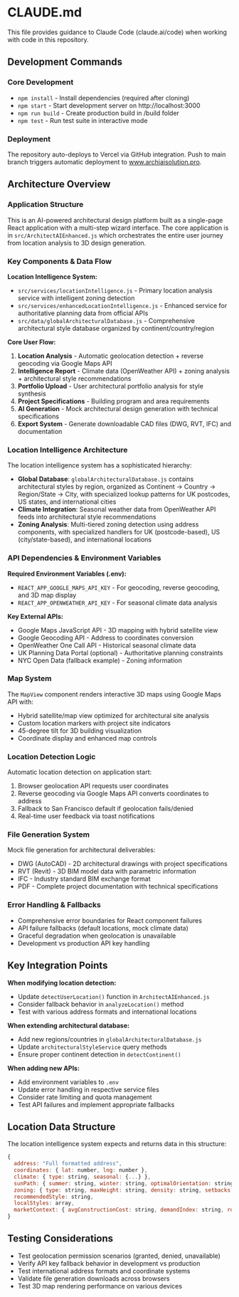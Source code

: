# CLAUDE.md

This file provides guidance to Claude Code (claude.ai/code) when working with code in this repository.

## Development Commands

### Core Development
- `npm install` - Install dependencies (required after cloning)
- `npm start` - Start development server on http://localhost:3000
- `npm run build` - Create production build in /build folder
- `npm test` - Run test suite in interactive mode

### Deployment
The repository auto-deploys to Vercel via GitHub integration. Push to main branch triggers automatic deployment to www.archiaisolution.pro.

## Architecture Overview

### Application Structure
This is an AI-powered architectural design platform built as a single-page React application with a multi-step wizard interface. The core application is in `src/ArchitectAIEnhanced.js` which orchestrates the entire user journey from location analysis to 3D design generation.

### Key Components & Data Flow

**Location Intelligence System:**
- `src/services/locationIntelligence.js` - Primary location analysis service with intelligent zoning detection
- `src/services/enhancedLocationIntelligence.js` - Enhanced service for authoritative planning data from official APIs
- `src/data/globalArchitecturalDatabase.js` - Comprehensive architectural style database organized by continent/country/region

**Core User Flow:**
1. **Location Analysis** - Automatic geolocation detection + reverse geocoding via Google Maps API
2. **Intelligence Report** - Climate data (OpenWeather API) + zoning analysis + architectural style recommendations
3. **Portfolio Upload** - User architectural portfolio analysis for style synthesis
4. **Project Specifications** - Building program and area requirements
5. **AI Generation** - Mock architectural design generation with technical specifications
6. **Export System** - Generate downloadable CAD files (DWG, RVT, IFC) and documentation

### Location Intelligence Architecture

The location intelligence system has a sophisticated hierarchy:
- **Global Database**: `globalArchitecturalDatabase.js` contains architectural styles by region, organized as Continent → Country → Region/State → City, with specialized lookup patterns for UK postcodes, US states, and international cities
- **Climate Integration**: Seasonal weather data from OpenWeather API feeds into architectural style recommendations
- **Zoning Analysis**: Multi-tiered zoning detection using address components, with specialized handlers for UK (postcode-based), US (city/state-based), and international locations

### API Dependencies & Environment Variables

**Required Environment Variables (.env):**
- `REACT_APP_GOOGLE_MAPS_API_KEY` - For geocoding, reverse geocoding, and 3D map display
- `REACT_APP_OPENWEATHER_API_KEY` - For seasonal climate data analysis

**Key External APIs:**
- Google Maps JavaScript API - 3D mapping with hybrid satellite view
- Google Geocoding API - Address to coordinates conversion
- OpenWeather One Call API - Historical seasonal climate data
- UK Planning Data Portal (optional) - Authoritative planning constraints
- NYC Open Data (fallback example) - Zoning information

### Map System
The `MapView` component renders interactive 3D maps using Google Maps API with:
- Hybrid satellite/map view optimized for architectural site analysis
- Custom location markers with project site indicators
- 45-degree tilt for 3D building visualization
- Coordinate display and enhanced map controls

### Location Detection Logic
Automatic location detection on application start:
1. Browser geolocation API requests user coordinates
2. Reverse geocoding via Google Maps API converts coordinates to address
3. Fallback to San Francisco default if geolocation fails/denied
4. Real-time user feedback via toast notifications

### File Generation System
Mock file generation for architectural deliverables:
- DWG (AutoCAD) - 2D architectural drawings with project specifications
- RVT (Revit) - 3D BIM model data with parametric information
- IFC - Industry standard BIM exchange format
- PDF - Complete project documentation with technical specifications

### Error Handling & Fallbacks
- Comprehensive error boundaries for React component failures
- API failure fallbacks (default locations, mock climate data)
- Graceful degradation when geolocation is unavailable
- Development vs production API key handling

## Key Integration Points

**When modifying location detection:**
- Update `detectUserLocation()` function in `ArchitectAIEnhanced.js`
- Consider fallback behavior in `analyzeLocation()` method
- Test with various address formats and international locations

**When extending architectural database:**
- Add new regions/countries in `globalArchitecturalDatabase.js`
- Update `architecturalStyleService` query methods
- Ensure proper continent detection in `detectContinent()`

**When adding new APIs:**
- Add environment variables to `.env`
- Update error handling in respective service files
- Consider rate limiting and quota management
- Test API failures and implement appropriate fallbacks

## Location Data Structure

The location intelligence system expects and returns data in this structure:
```javascript
{
  address: "Full formatted address",
  coordinates: { lat: number, lng: number },
  climate: { type: string, seasonal: {...} },
  sunPath: { summer: string, winter: string, optimalOrientation: string },
  zoning: { type: string, maxHeight: string, density: string, setbacks: string },
  recommendedStyle: string,
  localStyles: array,
  marketContext: { avgConstructionCost: string, demandIndex: string, roi: string }
}
```

## Testing Considerations

- Test geolocation permission scenarios (granted, denied, unavailable)
- Verify API key fallback behavior in development vs production
- Test international address formats and coordinate systems
- Validate file generation downloads across browsers
- Test 3D map rendering performance on various devices